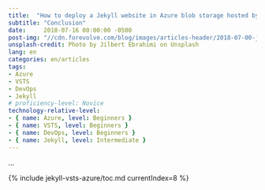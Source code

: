 ```yaml
---
title:  "How to deploy a Jekyll website in Azure blob storage hosted by Azure static website using a VSTS continuous deployment pipeline"
subtitle: "Conclusion"
date:     2018-07-16 00:00:00 -0500
post-img: "//cdn.forevolve.com/blog/images/articles-header/2018-07-00-jekyll-vsts-azure-v3.jpg"
unsplash-credit: Photo by Jilbert Ebrahimi on Unsplash
lang: en
categories: en/articles
tags: 
- Azure
- VSTS
- DevOps
- Jekyll
# proficiency-level: Novice
technology-relative-level:
- { name: Azure, level: Beginners }
- { name: VSTS, level: Beginners }
- { name: DevOps, level: Beginners }
- { name: Jekyll, level: Intermediate }
---
```


...<!--more-->

{% include jekyll-vsts-azure/toc.md currentIndex=8 %}
